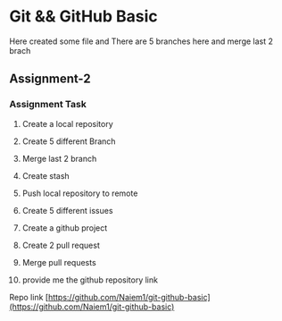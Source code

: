 # Git && GitHub Basic


Here created some file and There are 5 branches here and merge last 2 brach

## Assignment-2

### Assignment Task

1. Create a local repository
2. Create 5 different Branch
3. Merge last 2 branch
4. Create stash
5. Push local repository to remote
6. Create 5 different issues
7. Create a github project
8. Create 2 pull request
9. Merge pull requests

10. provide me the github repository link


Repo link [https://github.com/Naiem1/git-github-basic](https://github.com/Naiem1/git-github-basic)

